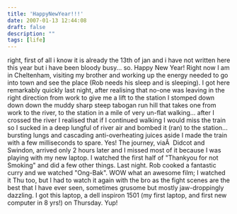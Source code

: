 ```yaml
---
title: 'HappyNewYear!!!'
date: 2007-01-13 12:44:08
draft: false
description: ""
tags: [life]
---
```


right, first of all i know it is already the 13th of jan and i have not written here this year but i have been bloody busy... so. Happy New Year! Right now I am in Cheltenham, visiting my brother and working up the energy needed to go into town and see the place (Rob needs his sleep and is sleeping). I got here remarkably quickly last night, after realising that no-one was leaving in the right direction from work to give me a lift to the station I stomped down down down the muddy sharp steep tabogan run hill that takes one from work to the river, to the station in a mile of very un-flat walking... after I crossed the river I realised that if I continued walking I would miss the train so I sucked in a deep lungful of river air and bombed it (ran) to the station... bursting lungs and cascading anti-overheating juices aside I made the train with a few milliseconds to spare. Yes! The journey, viaÂ  Didcot and Swindon, arrived only 2 hours later and I missed most of it because I was playing with my new laptop. I watched the first half of "Thankyou for not Smoking" and did a few other things. Last night. Rob cooked a fantastic curry and we watched "Ong-Bak". WOW what an awesome film; I watched it Thu too, but I had to watch it again with the bro as the fight scenes are the best that I have ever seen, sometimes grusome but mostly jaw-droppingly dazzling. I got this laptop, a dell inspiron 1501 (my first laptop, and first new computer in 8 yrs!) on Thursday. Yup!